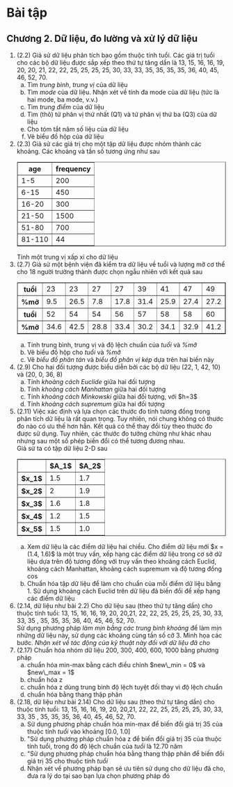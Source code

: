 # Bài tập
## Chương 2. Dữ liệu, đo lường và xử lý dữ liệu
<ol>
  <li>(2.2) Giả sử dữ liệu phân tích bao gồm thuộc tính tuổi. Các giá trị tuổi cho các bộ dữ liệu được sắp xếp theo thứ tự tăng dần là 13, 15, 16, 16, 19, 20, 20, 21, 22, 22, 25, 25, 25, 25, 30, 33, 33, 35, 35, 35, 35, 36, 40, 45, 46, 52, 70.
    <ol type="a">
      <li>Tìm <i>trung bình</i>, <i>trung vị</i> của dữ liệu</li>
      <li>Tìm <i>mode</i> của dữ liệu. Nhận xét về tính đa mode của dữ liệu (tức là hai mode, ba mode, v.v.)</li>
      <li>Tìm <i>trung điểm</i> của dữ liệu</li>
      <li>Tìm (thô) tứ phân vị thứ nhất (Q1) và tứ phân vị thứ ba (Q3) của dữ liệu</li>
      <li>Cho tóm tắt năm số liệu của dữ liệu</li>
      <li>Vẽ biểu đồ hộp của dữ liệu</li>
    </ol>
  </li>

  <li>(2.3) Giả sử các giá trị cho một tập dữ liệu được nhóm thành các khoảng. Các khoảng và tần số tương ứng như sau
    <table border="1"; align="center">
      <tr> <th>age</th> <th>frequency</th> </tr>
      <tr> <td>1-5</td> <td>200</td> </tr>
      <tr> <td>6-15</td> <td>450</td> </tr>
      <tr> <td>16-20</td> <td>300</td> </tr>
      <tr> <td>21-50</td> <td>1500</td> </tr>
      <tr> <td>51-80</td> <td>700</td> </tr>
      <tr><td>81-110</td><td>44</td></tr>
    </table>
    Tính một trung vị xấp xỉ cho dữ liệu
  </li>

  <li>(2.7) Giả sử một bệnh viện đã kiểm tra dữ liệu về tuổi và lượng mỡ cơ thể cho 18 người trưởng thành được chọn ngẫu nhiên với kết quả sau
    <table border="1"; align="center">
      <tr> <th>tuổi</th> <td>23</td> <td>23</td> <td>27</td> <td>27</td> <td>39</td>
        <td>41</td> <td>47</td> <td>49</td> <td>50</td>
      </tr>
      <tr><th>%mỡ</th> <td>9.5</td> <td>26.5</td> <td>7.8</td> <td>17.8</td> <td>31.4</td>
        <td>25.9</td> <td>27.4</td> <td>27.2</td> <td>31.2</td>
      </tr>
      <tr>
        <th>tuổi</th><td>52</td> <td>54</td> <td>54</td> <td>56</td> <td>57</td>
        <td>58</td> <td>58</td> <td>60</td> <td>61</td>
      </tr>
      <tr>
        <th>%mỡ</th> <td>34.6</td> <td>42.5</td> <td>28.8</td> <td>33.4</td> <td>30.2</td>
        <td>34.1</td> <td>32.9</td> <td>41.2</td> <td>35.7</td>
      </tr>
    </table>
    <ol type="a">
      <li>Tính trung bình, trung vị và độ lệch chuẩn của <i>tuổi</i> và <i>%mỡ</i></li>
      <li>Vẽ biểu đồ hộp cho <i>tuổi</i> và <i>%mỡ</i></li>
      <li>Vẽ <i>biểu đồ phân tán</i> và <i>biểu đồ phân vị kép</i> dựa trên hai biến này</li>
    </ol>
  </li>

  <li>(2.9) Cho hai đối tượng được biểu diễn bởi các bộ dữ liệu (22, 1, 42, 10) và (20, 0, 36, 8)
    <ol type="a">
      <li>Tính <i>khoảng cách Euclide</i> giữa hai đối tượng</li>
      <li>Tính <i>khoảng cách Manhattan</i> giữa hai đối tượng</li>
      <li>Tính <i>khoảng cách Minkowski</i> giữa hai đối tượng, với $h=3$</li>
      <li>Tính <i>khoảng cách supremum</i> giữa hai đối tượng</li>
    </ol>
  </li>

  <li>(2.11) Việc xác định và lựa chọn các thước đo tính tương đồng trong phân tích dữ liệu là rất quan trọng. Tuy nhiên, nói chung không có thước đo nào có ưu thế hơn hẳn. Kết quả có thể thay đổi tùy theo thước đo được sử dụng. Tuy nhiên, các thước đo tưởng chừng như khác nhau nhưng sau một số phép biến đổi có thể tương đương nhau.
    <div>
    Giả sử ta có tập dữ liệu 2-D sau
    </div>
    <table border="1"; align="center">
      <tr> <th></th> <th>$A_1$</th> <th>$A_2$</th> </tr>
      <tr> <th>$x_1$</th> <td>1.5</td> <td>1.7</td> </tr>
      <tr> <th>$x_2$</th> <td>2</td> <td>1.9</td> </tr>
      <tr> <th>$x_3$</th> <td>1.6</td> <td>1.8</td> </tr>
      <tr> <th>$x_4$</th> <td>1.2</td> <td>1.5</td> </tr>
      <tr> <th>$x_5$</th> <td>1.5</td> <td>1.0</td> </tr>
    </table>
    <ol type="a">
      <li>Xem dữ liệu là các điểm dữ liệu hai chiều. Cho điểm dữ liệu mới $x = (1.4, 1.6)$ là một truy vấn, xếp hạng các điểm dữ liệu trong cơ sở dữ liệu dựa trên độ tương đồng với truy vấn theo khoảng cách Euclid, khoảng cách Manhattan, khoảng cách supremum và độ tương đồng cos
      </li>
      <li>Chuẩn hóa tập dữ liệu để làm cho chuẩn của mỗi điểm dữ liệu bằng 1. Sử dụng khoảng cách Euclid trên dữ liệu đã biến đổi để xếp hạng các điểm dữ liệu        
      </li>
    </ol>
  </li>

  <li>(2.14, dữ liệu như bài 2.2) Cho dữ liệu sau (theo thứ tự tăng dần) cho thuộc tính tuổi: 13, 15, 16, 16, 19, 20, 20,21, 22, 22, 25, 25, 25, 25, 30, 33, 33, 35 , 35, 35, 35, 36, 40, 45, 46, 52, 70.
    <div>
      Sử dụng phương pháp <i>làm mịn bằng các trung bình khoảng</i> để làm mịn những dữ liệu này, sử dụng các khoảng cùng tần số cỡ 3. Minh họa các bước. <i>Nhận xét về tác động của kỹ thuật này đối với dữ liệu đã cho</i>
    </div>
  </li>

  <li>(2.17) Chuẩn hóa nhóm dữ liệu 200, 300, 400, 600, 1000 bằng phương pháp
    <ol type="a">
      <li>chuẩn hóa min-max bằng cách điều chỉnh $new\_min = 0$ và $new\_max = 1$</li>
      <li>chuẩn hóa z</li>
      <li>chuẩn hóa z dùng trung bình độ lệch tuyệt đối thay vì độ lệch chuẩn</li>
      <li>chuẩn hóa bằng thang thập phân</li>
    </ol>
  </li>

  <li>(2.18, dữ liệu như bài 2.14) Cho dữ liệu sau (theo thứ tự tăng dần) cho thuộc tính tuổi: 13, 15, 16, 16, 19, 20, 20,21, 22, 22, 25, 25, 25, 25, 30, 33, 33, 35 , 35, 35, 35, 36, 40, 45, 46, 52, 70.
    <ol type="a">
      <li>Sử dụng phương pháp chuẩn hóa min-max để biến đổi giá trị 35 của thuộc tính <i>tuổi</i> vào khoảng [0.0, 1.0]</li>
      <li>"Sử dụng phương pháp chuẩn hóa z để biến đổi giá trị 35 của thuộc tính tuổi, trong đó độ lệch chuẩn của <i>tuổi</i> là 12.70 năm</li>
      <li>"Sử dụng phương pháp chuẩn hóa bằng thang thập phân để biến đổi giá trị 35 cho thuộc tính <i>tuổi</i></li>
      <li>Nhận xét về phương pháp bạn sẽ ưu tiên sử dụng cho dữ liệu đã cho, đưa ra lý do tại sao bạn lựa chọn phương pháp đó</li>
    </ol>
  </li>
</ol>


